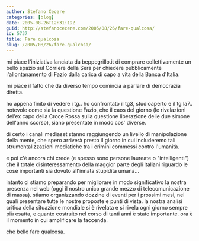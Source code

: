 ```yaml
---
author: Stefano Cecere
categories: [blog]
date: 2005-08-26T12:31:19Z
guid: http://stefanocecere.com/2005/08/26/fare-qualcosa/
id: 5737
title: Fare qualcosa
slug: /2005/08/26/fare-qualcosa/
---
```


mi piace l'iniziativa lanciata da beppegrillo.it di comprare collettivamente un bello spazio sul Corriere della Sera per chiedere pubblicamente l'allontanamento di Fazio dalla carica di capo a vita della Banca d'Italia.

mi piace il fatto che da diverso tempo comincia a parlare di democrazia diretta.

ho appena finito di vedere i tg.. ho confrontato il tg3, studioaperto e il tg la7.. notevole come sia la questione Fazio, che il caos del giorno (le rivelazioni del'ex capo della Croce Rossa sulla questione liberazione delle due simone dell'anno scorso), siano presentate in modo cos' diverse.

di certo i canali mediaset stanno raggiungendo un livello di manipolazione della mente, che spero arriverà presto il giorno in cui includeremo tali strumentalizzazioni mediatiche tra i crimini commessi contro l'umanità.

e poi c'è ancora chi crede (e spesso sono persone laureate o "intelligenti") che il totale disinteressamento della maggior parte degli italiani riguardo le cose importanti sia dovuto all'innata stupidità umana…

intanto ci stiamo preparando per migliorare in modo significativo la nostra presenza nel web (oggi il nostro unico grande mezzo di telecomunicazione di massa). stiamo organizzando dozzine di eventi per i prossimi mesi, nei quali presentare tutte le nostre proposte e punti di vista. la nostra analisi critica della situazione mondiale si è rivelata e si rivela ogni giorno sempre più esatta, e quanto costruito nel corso di tanti anni è stato importante. ora è il momento in cui amplificare la faccenda.

che bello fare qualcosa.